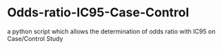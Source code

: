 # Odds-ratio-IC95-Case-Control
a python script which allows the determination of odds ratio with IC95 on Case/Control Study
